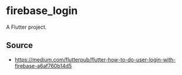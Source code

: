 # firebase_login

A Flutter project.

## Source

- https://medium.com/flutterpub/flutter-how-to-do-user-login-with-firebase-a6af760b14d5

